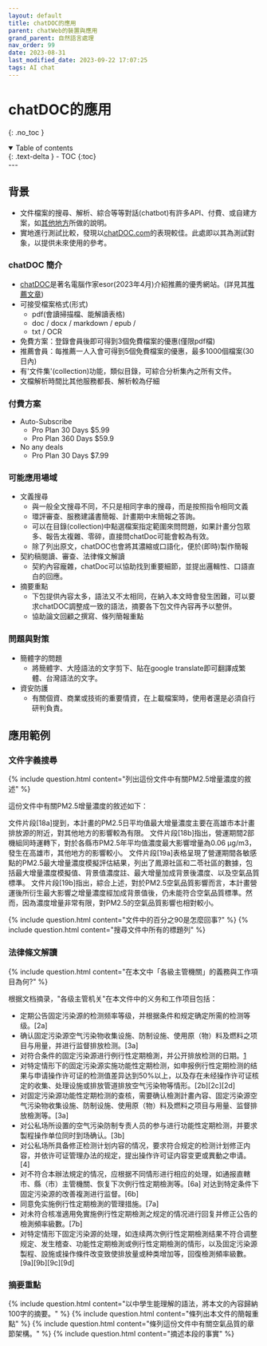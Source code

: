 ```yaml
---
layout: default
title: chatDOC的應用
parent: chatWeb的裝置與應用
grand_parent: 自然語言處理
nav_order: 99
date: 2023-08-31
last_modified_date: 2023-09-22 17:07:25
tags: AI chat
---
```


# chatDOC的應用
{: .no_toc }

<details open markdown="block">
  <summary>
    Table of contents
  </summary>
  {: .text-delta }
- TOC
{:toc}
</details>
---

## 背景

- 文件檔案的搜尋、解析、綜合等等對話(chatbot)有許多API、付費、或自建方案，如[其他地方](https://sinotec2.github.io/AIEE/NLP/ChatWeb)所做的說明。
- 實地進行測試比較，發現以[chatDOC.com][1]的表現較佳。此處即以其為測試對象，以提供未來使用的參考。

### chatDOC 簡介

- [chatDOC][1]是著名電腦作家esor(2023年4月)介紹推薦的優秀網站。(詳見其[推薦文章](https://www.playpcesor.com/2023/04/chatdoc-pdf-ai.html))
- 可接受檔案格式(形式)
  - pdf(會讀掃描檔、能解讀表格) 
  - doc / docx / markdown / epub / 
  - txt / OCR
- 免費方案：登錄會員後即可得到3個免費檔案的優惠(僅限pdf檔)
- 推薦會員：每推薦一人入會可得到5個免費檔案的優惠，最多1000個檔案(30日內)
- 有'文件集'(collection)功能，類似目錄，可綜合分析集內之所有文件。
- 文檔解析時間比其他服務都長、解析較為仔細

### 付費方案

- Auto-Subscribe
  - Pro Plan 30 Days $5.99
  - Pro Plan 360 Days $59.9
- No any deals
  - Pro Plan 30 Days $7.99

### 可能應用場域

- 文義搜尋
  - 與一般全文搜尋不同，不只是相同字串的搜尋，而是按照指令相同文義
  - 環評審查、服務建議書簡報、計畫期中末簡報之答詢。
  - 可以在目錄(collection)中點選檔案指定範圍來問問題，如果計畫分包眾多、報告太複雜、零碎，直接問chatDoc可能會較為有效。
  - 除了列出原文，chatDOC也會將其濃縮或口語化，便於(即時)製作簡報
- 契約稿閱讀、審查、法律條文解讀
  - 契約內容龐雜，chatDoc可以協助找到重要細節，並提出邏輯性、口語直白的回應。
- 摘要重點
  - 下包提供內容太多，語法又不太相同，在納入本文時會發生困難，可以要求chatDOC調整成一致的語法，摘要各下包文件內容再予以整併。
  - 協助論文回顧之撰寫、條列簡報重點

### 問題與對策

- 簡體字的問題
  - 將簡體字、大陸語法的文字剪下、貼在google translate即可翻譯成繁體、台灣語法的文字。
- 資安防護
  - 有關個資、商業或技術的重要情資，在上載檔案時，使用者還是必須自行研判負責。

## 應用範例

### 文件字義搜尋

{% include question.html content="列出這份文件中有關PM2.5增量濃度的敘述" %}

這份文件中有關PM2.5增量濃度的敘述如下：

文件片段[18a]提到，本計畫的PM2.5日平均值最大增量濃度主要在高雄市本計畫排放源的附近，對其他地方的影響較為有限。
文件片段[18b]指出，營運期間2部機組同時運轉下，對於各縣市PM2.5年平均值濃度最大影響增量為0.06 μg/m3，發生在高雄市，其他地方的影響較小。
文件片段[19a]表格呈現了營運期間各敏感點的PM2.5最大增量濃度模擬評估結果，列出了鳳源社區和二苓社區的數據，包括最大增量濃度模擬值、背景值濃度註、最大增量加成背景後濃度、以及空氣品質標準。
文件片段[19b]指出，綜合上述，對於PM2.5空氣品質影響而言，本計畫營運後所衍生最大影響之增量濃度經加成背景值後，仍未能符合空氣品質標準。然而，因為濃度增量非常有限，對PM2.5的空氣品質影響也相對較小。

{% include question.html content="文件中的百分之90是怎麼回事?" %}
{% include question.html content="搜尋文件中所有的標題列" %}

### 法律條文解讀

{% include question.html content="在本文中「各級主管機關」的義務與工作項目為何?" %}

根据文档摘录，"各级主管机关"在本文件中的义务和工作项目包括：

- 定期公告固定污染源的检测频率等级，并根据条件和规定确定所需的检测等级。[2a]
- 确认固定污染源空气污染物收集设施、防制设施、使用原（物）料及燃料之项目与用量，并进行监督排放检测。[3a]
- 对符合条件的固定污染源进行例行性定期檢測，并公开排放检测的日期。[1]
- 对特定情形下的固定污染源实施功能性定期检测，如申报例行性定期检测的结果与申请操作许可证的检测值差异达到50%以上，以及存在未经操作许可证核定的收集、处理设施或排放管道排放空气污染物等情形。[2b][2c][2d]
- 对固定污染源功能性定期检测的查核，需要确认檢測計畫內容、固定污染源空气污染物收集设施、防制设施、使用原（物）料及燃料之项目与用量、监督排放檢測等。[3a]
- 对公私场所设置的空气污染防制专责人员的参与进行功能性定期检测，并要求製程操作单位同时到场确认。[3b]
- 对公私场所具备修正检测计划内容的情况，要求符合规定的检测计划修正内容，并依许可证管理办法的规定，提出操作许可证内容变更或異動之申请。[4]
- 对不符合本辦法規定的情况，应根据不同情形进行相应的处理，如通报直轄市、縣（市）主管機關、恢复下次例行性定期檢測等。[6a]
对达到特定条件下固定污染源的改善複測进行监督。[6b]
- 同意免实施例行性定期檢測的管理措施。[7a]
- 对未符合核准適用免實施例行性定期檢測之规定的情况进行回复并修正公告的檢測頻率級數。[7b]
- 对特定情形下固定污染源的处理，如连续两次例行性定期檢測结果不符合调整规定、发生稽查、功能性定期檢測或例行性定期檢測的情形，以及固定污染源製程、設施或操作條件改变致使排放量或种类增加等，回復檢測頻率級數。[9a][9b][9c][9d] 

### 摘要重點

{% include question.html content="以中學生能理解的語法，將本文的內容歸納100字的摘要。" %}
{% include question.html content="條列出本文件的簡報重點" %}
{% include question.html content="條列這份文件中有關空氣品質的章節架構。" %}
{% include question.html content="摘述本段的事實" %}

[1]: https://chatdoc.com/chatdoc/#/sign-up?invite_code=7fimgzlv7f "chatDoc官網"